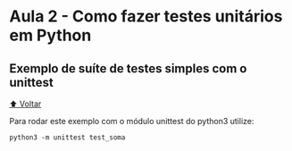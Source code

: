 # Aula 2 - Como fazer testes unitários em Python

## Exemplo de suíte de testes simples com o unittest

[⬆️ Voltar](https://github.com/Geofisicando/python-orientado-a-testes/tree/main#%C3%ADndice)

Para rodar este exemplo com o módulo unittest do python3 utilize:

```
python3 -m unittest test_soma
```
